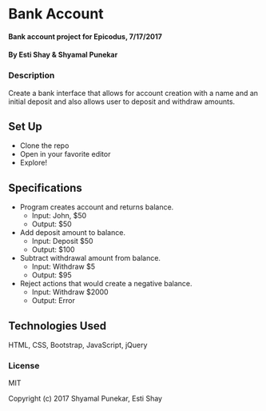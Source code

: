 # Bank Account

#### Bank account project for Epicodus, 7/17/2017

#### By Esti Shay &  Shyamal Punekar

### Description

Create a bank interface that allows for account creation with a name and an initial deposit and also allows user to deposit and withdraw amounts.

## Set Up

* Clone the repo
* Open in your favorite editor
* Explore!

## Specifications

* Program creates account and returns balance.
  * Input: John, $50
  * Output: $50
* Add deposit amount to balance.
  * Input: Deposit $50
  * Output: $100
* Subtract withdrawal amount from balance.
  * Input: Withdraw $5
  * Output: $95
* Reject actions that would create a negative balance.
  * Input: Withdraw $2000
  * Output: Error


## Technologies Used

HTML, CSS, Bootstrap, JavaScript, jQuery

### License

MIT

Copyright (c) 2017 Shyamal Punekar, Esti Shay
